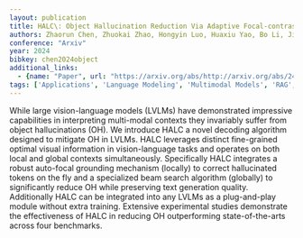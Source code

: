 ```yaml
---
layout: publication
title: HALC\: Object Hallucination Reduction Via Adaptive Focal-contrast Decoding
authors: Zhaorun Chen, Zhuokai Zhao, Hongyin Luo, Huaxiu Yao, Bo Li, Jiawei Zhou
conference: "Arxiv"
year: 2024
bibkey: chen2024object
additional_links:
  - {name: "Paper", url: "https://arxiv.org/abs/http://arxiv.org/abs/2403.00425v2"}
tags: ['Applications', 'Language Modeling', 'Multimodal Models', 'RAG', 'Training Techniques']
---
```

While large vision-language models (LVLMs) have demonstrated impressive capabilities in interpreting multi-modal contexts they invariably suffer from object hallucinations (OH). We introduce HALC a novel decoding algorithm designed to mitigate OH in LVLMs. HALC leverages distinct fine-grained optimal visual information in vision-language tasks and operates on both local and global contexts simultaneously. Specifically HALC integrates a robust auto-focal grounding mechanism (locally) to correct hallucinated tokens on the fly and a specialized beam search algorithm (globally) to significantly reduce OH while preserving text generation quality. Additionally HALC can be integrated into any LVLMs as a plug-and-play module without extra training. Extensive experimental studies demonstrate the effectiveness of HALC in reducing OH outperforming state-of-the-arts across four benchmarks.
